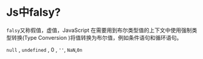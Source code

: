 # Js中falsy?
`falsy`又称假值，虚值，JavaScript 在需要用到布尔类型值的上下文中使用强制类型转换(Type Conversion )将值转换为布尔值，例如条件语句和循环语句。

`null` , `undefined` , 0 , `''`, `NaN`,`0n`